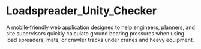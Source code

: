 # Loadspreader_Unity_Checker
A mobile‑friendly web application designed to help engineers, planners, and site supervisors quickly calculate ground bearing pressures when using load spreaders, mats, or crawler tracks under cranes and heavy equipment. 
